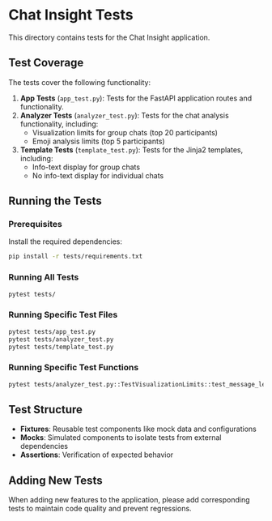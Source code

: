 # Chat Insight Tests

This directory contains tests for the Chat Insight application.

## Test Coverage

The tests cover the following functionality:

1. **App Tests** (`app_test.py`): Tests for the FastAPI application routes and functionality.
2. **Analyzer Tests** (`analyzer_test.py`): Tests for the chat analysis functionality, including:
   - Visualization limits for group chats (top 20 participants)
   - Emoji analysis limits (top 5 participants)
3. **Template Tests** (`template_test.py`): Tests for the Jinja2 templates, including:
   - Info-text display for group chats
   - No info-text display for individual chats

## Running the Tests

### Prerequisites

Install the required dependencies:

```bash
pip install -r tests/requirements.txt
```

### Running All Tests

```bash
pytest tests/
```

### Running Specific Test Files

```bash
pytest tests/app_test.py
pytest tests/analyzer_test.py
pytest tests/template_test.py
```

### Running Specific Test Functions

```bash
pytest tests/analyzer_test.py::TestVisualizationLimits::test_message_length_distribution_limit
```

## Test Structure

- **Fixtures**: Reusable test components like mock data and configurations
- **Mocks**: Simulated components to isolate tests from external dependencies
- **Assertions**: Verification of expected behavior

## Adding New Tests

When adding new features to the application, please add corresponding tests to maintain code quality and prevent regressions.
